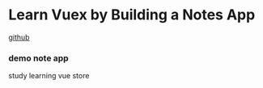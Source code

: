 # Learn Vuex by Building a Notes App
[github](https://github.com/coligo-io/notes-app-vuejs-vuex)

### demo note app

study learning vue store

